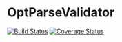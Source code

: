 OptParseValidator
=================

[![Build Status](https://travis-ci.org/wpscanteam/OptParseValidator.png?branch=master)](https://travis-ci.org/wpscanteam/OptParseValidator)
[![Coverage Status](https://coveralls.io/repos/wpscanteam/OptParseValidator/badge.png)](https://coveralls.io/r/wpscanteam/OptParseValidator)
